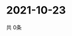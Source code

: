 # 2021-10-23
  共 0条

  <!-- BEGIN -->
  <!-- 最后更新时间Sat Oct 23 2021 21:02:26 GMT+0000 (Coordinated Universal Time) -->
  
  <!-- END -->
  
  